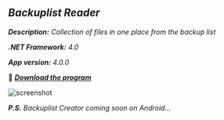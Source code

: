 _Backuplist Reader_
-

_**Description:** Collection of files in one place from the backup list_

_**.NET Framework:** 4.0_

_**App version:** 4.0.0_

:slightly_smiling_face: **_[Download the program](https://github.com/Sky-VIN/BackuplistReader/blob/master/Backuplist%20Reader/bin/Release/Backuplist%20Reader%204.exe?raw=true)_**

![screenshot](https://user-images.githubusercontent.com/12991091/192058569-9159b7d9-6962-49e3-8211-f323ae9c3934.png)

_**P.S.** Backuplist Creator coming soon on Android..._

